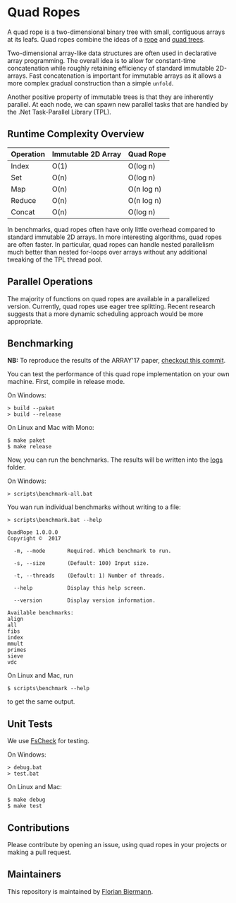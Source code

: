 # Quad Ropes #

A quad rope is a two-dimensional binary tree with small, contiguous arrays at its leafs. Quad ropes combine the ideas of a [rope](https://en.wikipedia.org/wiki/Rope_(data_structure)) and [quad trees](https://en.wikipedia.org/wiki/Quadtree).

Two-dimensional array-like data structures are often used in declarative array programming. The overall idea is to allow for constant-time concatenation while roughly retaining efficiency of standard immutable 2D-arrays. Fast concatenation is important for immutable arrays as it allows a more complex gradual construction than a simple ```unfold```.

Another positive property of immutable trees is that they are inherently parallel. At each node, we can spawn new parallel tasks that are handled by the .Net Task-Parallel Library (TPL).


## Runtime Complexity Overview ##

| Operation | Immutable 2D Array | Quad Rope  |
|-----------|--------------------|------------|
| Index     | O(1)               | O(log n)   |
| Set       | O(n)               | O(log n)   |
| Map       | O(n)               | O(n log n) |
| Reduce    | O(n)               | O(n log n) |
| Concat    | O(n)               | O(log n)   |

In benchmarks, quad ropes often have only little overhead compared to standard immutable 2D arrays. In more interesting algorithms, quad ropes are often faster. In particular, quad ropes can handle nested parallelism much better than nested for-loops over arrays without any additional tweaking of the TPL thread pool.


## Parallel Operations ##

The majority of functions on quad ropes are available in a parallelized version. Currently, quad ropes use eager tree splitting. Recent research suggests that a more dynamic scheduling approach would be more appropriate.


## Benchmarking ##

**NB:** To reproduce the results of the ARRAY'17 paper, [checkout this commit](https://github.com/popular-parallel-programming/quad-ropes/commit/a89ac162271f9277fa8bc87596b3417238d256ee).

You can test the performance of this quad rope implementation on your own machine. First, compile in release mode.

On Windows:

```
> build --paket
> build --release
```

On Linux and Mac with Mono:

```
$ make paket
$ make release
```

Now, you can run the benchmarks. The results will be written into the [logs](\logs) folder.


On Windows:

```
> scripts\benchmark-all.bat
```

You wan run individual benchmarks without writing to a file:

```
> scripts\benchmark.bat --help

QuadRope 1.0.0.0
Copyright ©  2017

  -m, --mode       Required. Which benchmark to run.

  -s, --size       (Default: 100) Input size.

  -t, --threads    (Default: 1) Number of threads.

  --help           Display this help screen.

  --version        Display version information.

Available benchmarks:
align
all
fibs
index
mmult
primes
sieve
vdc
```

On Linux and Mac, run

```
$ scripts\benchmark --help
```

to get the same output.


## Unit Tests ##

We use [FsCheck](https://github.com/fscheck/FsCheck) for testing.

On Windows:

```
> debug.bat
> test.bat
```

On Linux and Mac:

```
$ make debug
$ make test
```

## Contributions ##

Please contribute by opening an issue, using quad ropes in your projects or making a pull request.


## Maintainers ##

This repository is maintained by [Florian Biermann](https://github.com/fbie).
